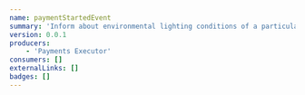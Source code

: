 ```yaml
---
name: paymentStartedEvent
summary: 'Inform about environmental lighting conditions of a particular streetlight.'
version: 0.0.1
producers:
    - 'Payments Executor'
consumers: []
externalLinks: []
badges: []
---
```



<NodeGraph />

<Schema />
